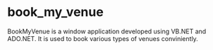 # book_my_venue
BookMyVenue is a window application developed using VB.NET and ADO.NET. It is used to book various types of venues conviniently.
